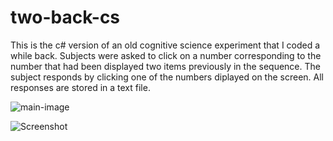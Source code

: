 # two-back-cs
This is the c# version of an old cognitive science experiment that I coded a while back. Subjects were asked to click on a number corresponding to the number  that had been displayed two items previously in the sequence. The subject responds by clicking one of the numbers diplayed on the screen. All responses are stored in a text file.

![main-image](https://github.com/srwing/two-back-cs/commit/3022a893f68bc1972580f37699c47841db4df5ca?short_path=c5ec41a#diff-c5ec41a246134a2da656b2b3fcb09c63beb000bd564305e6899f9183a669b5c4)

![Screenshot](https://github.com/srwing/two-back-cs/commit/3022a893f68bc1972580f37699c47841db4df5ca?short_path=c5ec41a#diff-c5ec41a246134a2da656b2b3fcb09c63beb000bd564305e6899f9183a669b5c4)
